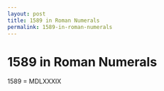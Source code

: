 ```yaml
---
layout: post
title: 1589 in Roman Numerals
permalink: 1589-in-roman-numerals
---
```


# 1589 in Roman Numerals

1589 = MDLXXXIX
